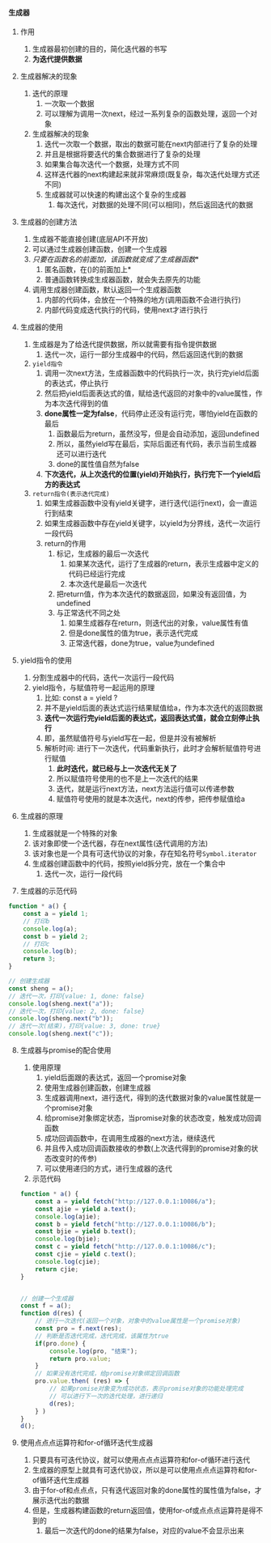 #### 生成器

1. 作用
   1) 生成器最初创建的目的，简化迭代器的书写
   2) **为迭代提供数据**

2. 生成器解决的现象
   1) 迭代的原理
      1) 一次取一个数据
      2) 可以理解为调用一次next，经过一系列复杂的函数处理，返回一个对象
   2) 生成器解决的现象
      1) 迭代一次取一个数据，取出的数据可能在next内部进行了复杂的处理
      2) 并且是根据将要迭代的集合数据进行了复杂的处理
      3) 如果集合每次迭代一个数据，处理方式不同
      4) 这样迭代器的next构建起来就非常麻烦(既复杂，每次迭代处理方式还不同)
      5) 生成器就可以快速的构建出这个复杂的生成器
         1) 每次迭代，对数据的处理不同(可以相同)，然后返回迭代的数据

3. 生成器的创建方法
   1) 生成器不能直接创建(底层API不开放)
   2) 可以通过生成器创建函数，创建一个生成器
   3) **只要在函数名的前面加*，该函数就变成了生成器函数**
      1) 匿名函数，在()的前面加上*
      2) 普通函数转换成生成器函数，就会失去原先的功能
   4) 调用生成器创建函数，默认返回一个生成器函数
      1) 内部的代码体，会放在一个特殊的地方(调用函数不会进行执行)
      2) 内部代码变成迭代执行的代码，使用next才进行执行


4. 生成器的使用
   1) 生成器是为了给迭代提供数据，所以就需要有指令提供数据
      1) 迭代一次，运行一部分生成器中的代码，然后返回迭代到的数据
   2) `yield指令`
      1) 调用一次next方法，生成器函数中的代码执行一次，执行完yield后面的表达式，停止执行
      2) 然后把yield后面表达式的值，赋给迭代返回的对象中的value属性，作为本次迭代得到的值
      3) **done属性一定为false**，代码停止还没有运行完，哪怕yield在函数的最后
         1) 函数最后为return，虽然没写，但是会自动添加，返回undefined
         2) 所以，虽然yield写在最后，实际后面还有代码，表示当前生成器还可以进行迭代
         3) done的属性值自然为false
      4) **下次迭代，从上次迭代的位置(yield)开始执行，执行完下一个yield后方的表达式**
   3) `return指令(表示迭代完成)`
      1) 如果生成器函数中没有yield关键字，进行迭代(运行next)，会一直运行到结束
      2) 如果生成器函数中存在yield关键字，以yield为分界线，迭代一次运行一段代码
      3) return的作用
         1) 标记，生成器的最后一次迭代
            1) 如果某次迭代，运行了生成器的return，表示生成器中定义的代码已经运行完成
            2) 本次迭代是最后一次迭代
         2) 把return值，作为本次迭代的数据返回，如果没有返回值，为undefined
         3) 与正常迭代不同之处
            1) 如果生成器存在return，则迭代出的对象，value属性有值
            2) 但是done属性的值为true，表示迭代完成
            3) 正常迭代器，done为true，value为undefined


5. yield指令的使用
   1) 分割生成器中的代码，迭代一次运行一段代码
   2) yield指令，与赋值符号一起运用的原理
      1) 比如: const a = yield ?
      2) 并不是yield后面的表达式运行结果赋值给a，作为本次迭代的返回数据
      3) **迭代一次运行完yield后面的表达式，返回表达式值，就会立刻停止执行**
      4) 即，虽然赋值符号与yield写在一起，但是并没有被解析
      5) 解析时间: 进行下一次迭代，代码重新执行，此时才会解析赋值符号进行赋值
         1) **此时迭代，就已经与上一次迭代无关了**
         2) 所以赋值符号使用的也不是上一次迭代的结果
         3) 迭代，就是运行next方法，next方法运行值可以传递参数
         4) 赋值符号使用的就是本次迭代，next的传参，把传参赋值给a


6. 生成器的原理
   1) 生成器就是一个特殊的对象
   2) 该对象即使一个迭代器，存在next属性(迭代调用的方法)
   3) 该对象也是一个具有可迭代协议的对象，存在知名符号`Symbol.iterator`
   4) 生成器创建函数中的代码，按照yield拆分完，放在一个集合中
      1) 迭代一次，运行一段代码

7. 生成器的示范代码
```js
function * a() {
    const a = yield 1;
    // 打印b
    console.log(a);
    const b = yield 2;
    // 打印c
    console.log(b);
    return 3;
}

// 创建生成器
const sheng = a();
// 迭代一次，打印{value: 1, done: false}
console.log(sheng.next("a"));
// 迭代一次，打印{value: 2, done: false}
console.log(sheng.next("b"));
// 迭代一次(结束)，打印{value: 3, done: true}
console.log(sheng.next("c"));
```


8. 生成器与promise的配合使用
   1) 使用原理
      1) yield后面跟的表达式，返回一个promise对象
      2) 使用生成器创建函数，创建生成器
      3) 生成器调用next，进行迭代，得到的迭代数据对象的value属性就是一个promise对象
      4) 给promise对象绑定状态，当promise对象的状态改变，触发成功回调函数
      5) 成功回调函数中，在调用生成器的next方法，继续迭代
      6) 并且传入成功回调函数接收的参数(上次迭代得到的promise对象的状态改变时的传参)
      7) 可以使用递归的方式，进行生成器的迭代
   2) 示范代码
   ```js
   function * a() {
       const a = yield fetch("http://127.0.0.1:10086/a");
       const ajie = yield a.text();
       console.log(ajie);
       const b = yield fetch("http://127.0.0.1:10086/b");
       const bjie = yield b.text();
       console.log(bjie);
       const c = yield fetch("http://127.0.0.1:10086/c");
       const cjie = yield c.text();
       console.log(cjie);
       return cjie;
   }


   // 创建一个生成器
   const f = a();
   function d(res) {
       // 进行一次迭代(返回一个对象，对象中的value属性是一个promise对象)
       const pro = f.next(res);
       // 判断是否迭代完成，迭代完成，该属性为true
       if(pro.done) {
           console.log(pro, "结束");
           return pro.value;
       }
       // 如果没有迭代完成，给promise对象绑定回调函数
       pro.value.then( (res) => {
           // 如果promise对象变为成功状态，表示promise对象的功能处理完成
           // 可以进行下一次的迭代处理，进行递归
           d(res);
       } )
   }
   d();
   ```


9. 使用点点点运算符和for-of循环迭代生成器
   1) 只要具有可迭代协议，就可以使用点点点运算符和for-of循环进行迭代
   2) 生成器的原型上就具有可迭代协议，所以是可以使用点点点运算符和for-of循环迭代生成器
   3) 由于for-of和点点点，只有迭代返回对象的done属性的属性值为false，才展示迭代出的数据
   4) 但是，生成器构建函数的return返回值，使用for-of或点点点运算符是得不到的
      1) 最后一次迭代的done的结果为false，对应的value不会显示出来




